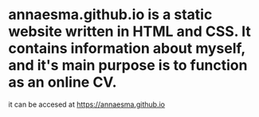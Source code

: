 # annaesma.github.io is a static website written in HTML and CSS. It contains information about myself, and it's main purpose is to function as an online CV.
it can be accesed at https://annaesma.github.io
